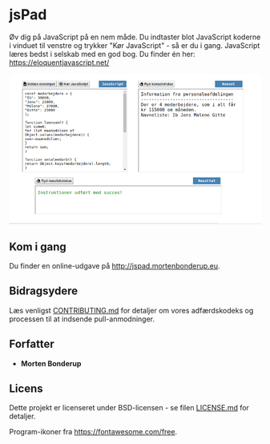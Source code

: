 # jsPad

Øv dig på JavaScript på en nem måde. Du indtaster blot JavaScript koderne i vinduet til venstre og trykker "Kør JavaScript" - så er du i gang. JavaScript læres bedst i selskab med en god bog. Du finder én her: https://eloquentjavascript.net/ 


![alt jsPad eksempel](image/eksempel.png)


## Kom i gang

Du finder en online-udgave på http://jspad.mortenbonderup.eu. 

## Bidragsydere

Læs venligst [CONTRIBUTING.md](https://gist.github.com/PurpleBooth/b24679402957c63ec426) for detaljer om vores adfærdskodeks og processen til at indsende pull-anmodninger.

## Forfatter

* **Morten Bonderup** 

## Licens

Dette projekt er licenseret under BSD-licensen - se filen [LICENSE.md](LICENSE.md) for detaljer.

Program-ikoner fra https://fontawesome.com/free.
